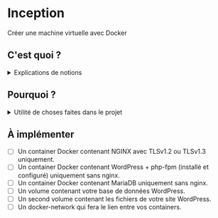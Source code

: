 # Inception
Créer une machine virtuelle avec Docker

## C'est quoi ?
<details><summary>Explications de notions</summary>

### C'est quoi Docker ?
  
### C'est quoi la difference entre un processus et un service ?

### C'est quoi un Docker Compose ?
*[source](https://docs.docker.com/compose/)*

### C'est quoi Container ?

### C'est quoi Container Docker ?

### C'est quoi TLS ?

### C'est quoi NGINX ?

### C'est quoi WordPress ?

### C'est quoi php-fpm ?
  
### C'est quoi MariaDB ?

### C'est quoi docker-network ?

### C'est quoi hacky-patch ?

### C'est quoi des Dockerfiles ?

### C'est quoi le PID1 ?
  
</details>

## Pourquoi ?
<details><summary>Utilité de choses faites dans le projet</summary>

### Pourquoi faire un container par processus ?
  
### Pourquoi ne pas utiliser un container comme une VM ?
  Attention un container n'est pas une VM. Ils doivent etres utiliser diffremment.
  Par exemple si vous voulez faire une update dans le container et que executer simplement la commande d'update dans celui-ci l'image du container sera toujours sur l'ancienne version
  
</details>

## À implémenter
* [ ] Un container Docker contenant NGINX avec TLSv1.2 ou TLSv1.3 uniquement.
* [ ] Un container Docker contenant WordPress + php-fpm (installé et configuré) uniquement sans nginx.
* [ ] Un container Docker contenant MariaDB uniquement sans nginx.
* [ ] Un volume contenant votre base de données WordPress.
* [ ] Un second volume contenant les fichiers de votre site WordPress.
* [ ] Un docker-network qui fera le lien entre vos containers.
